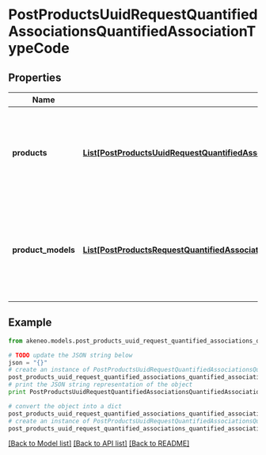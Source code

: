 # PostProductsUuidRequestQuantifiedAssociationsQuantifiedAssociationTypeCode


## Properties
Name | Type | Description | Notes
------------ | ------------- | ------------- | -------------
**products** | [**List[PostProductsUuidRequestQuantifiedAssociationsQuantifiedAssociationTypeCodeProductsInner]**](PostProductsUuidRequestQuantifiedAssociationsQuantifiedAssociationTypeCodeProductsInner.md) | Array of objects containing product uuids and quantities with which the product is in relation | [optional] 
**product_models** | [**List[PostProductsRequestQuantifiedAssociationsQuantifiedAssociationTypeCodeProductModelsInner]**](PostProductsRequestQuantifiedAssociationsQuantifiedAssociationTypeCodeProductModelsInner.md) | Array of objects containing product model codes and quantities with which the product is in relation | [optional] 

## Example

```python
from akeneo.models.post_products_uuid_request_quantified_associations_quantified_association_type_code import PostProductsUuidRequestQuantifiedAssociationsQuantifiedAssociationTypeCode

# TODO update the JSON string below
json = "{}"
# create an instance of PostProductsUuidRequestQuantifiedAssociationsQuantifiedAssociationTypeCode from a JSON string
post_products_uuid_request_quantified_associations_quantified_association_type_code_instance = PostProductsUuidRequestQuantifiedAssociationsQuantifiedAssociationTypeCode.from_json(json)
# print the JSON string representation of the object
print PostProductsUuidRequestQuantifiedAssociationsQuantifiedAssociationTypeCode.to_json()

# convert the object into a dict
post_products_uuid_request_quantified_associations_quantified_association_type_code_dict = post_products_uuid_request_quantified_associations_quantified_association_type_code_instance.to_dict()
# create an instance of PostProductsUuidRequestQuantifiedAssociationsQuantifiedAssociationTypeCode from a dict
post_products_uuid_request_quantified_associations_quantified_association_type_code_form_dict = post_products_uuid_request_quantified_associations_quantified_association_type_code.from_dict(post_products_uuid_request_quantified_associations_quantified_association_type_code_dict)
```
[[Back to Model list]](../README.md#documentation-for-models) [[Back to API list]](../README.md#documentation-for-api-endpoints) [[Back to README]](../README.md)


